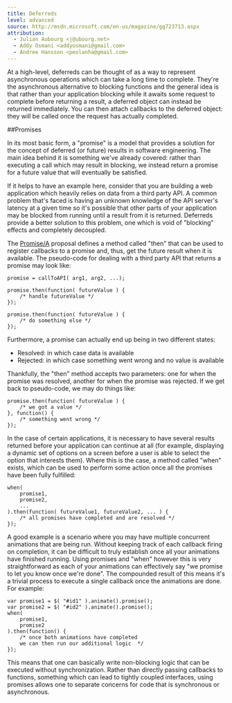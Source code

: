 ```yaml
---
title: Deferreds
level: advanced
source: http://msdn.microsoft.com/en-us/magazine/gg723713.aspx
attribution:
  - Julian Aubourg <j@ubourg.net>
  - Addy Osmani <addyosmani@gmail.com>
  - Andree Hansson <peolanha@gmail.com>
---
```


At a high-level, deferreds can be thought of as a way to represent
asynchronous operations which can take a long time to complete. They're the
asynchronous alternative to blocking functions and the general idea is
that rather than your application blocking while it awaits some request
to complete before returning a result, a deferred object can instead be
returned immediately. You can then attach callbacks to the deferred
object: they will be called once the request has actually completed.

##Promises

In its most basic form, a "promise" is a model that provides a solution
for the concept of deferred (or future) results in software engineering.
The main idea behind it is something we've already covered: rather than
executing a call which may result in blocking, we instead return a
promise for a future value that will eventually be satisfied.

If it helps to have an example here, consider that you are building a
web application which heavily relies on data from a third party API. A
common problem that's faced is having an unknown knowledge of the API
server's latency at a given time so it's possible that other parts of
your application may be blocked from running until a result from it is
returned. Deferreds provide a better solution to this problem, one which
is void of "blocking" effects and completely decoupled.

The [Promise/A](http://wiki.commonjs.org/wiki/Promises/A) proposal
defines a method called "then" that can be used to register callbacks to
a promise and, thus, get the future result when it is available. The
pseudo-code for dealing with a third party API that returns a promise
may look like:

```
promise = callToAPI( arg1, arg2, ...);

promise.then(function( futureValue ) {
	/* handle futureValue */
});

promise.then(function( futureValue ) {
	/* do something else */
});
```

Furthermore, a promise can actually end up being in two different
states:

-   Resolved: in which case data is available
-   Rejected: in which case something went wrong and no value is
    available

Thankfully, the "then" method accepts two parameters: one for when the
promise was resolved, another for when the promise was rejected. If we
get back to pseudo-code, we may do things like:

```
promise.then(function( futureValue ) {
	/* we got a value */
}, function() {
	/* something went wrong */
});
```

In the case of certain applications, it is necessary to have several
results returned before your application can continue at all (for
example, displaying a dynamic set of options on a screen before a user
is able to select the option that interests them). Where this is the
case, a method called "when" exists, which can be used to perform some
action once all the promises have been fully fulfilled:

```
when(
	promise1,
	promise2,
	...
).then(function( futureValue1, futureValue2, ... ) {
	/* all promises have completed and are resolved */
});
```

A good example is a scenario where you may have multiple concurrent
animations that are being run. Without keeping track of each callback
firing on completion, it can be difficult to truly establish once all
your animations have finished running. Using promises and "when" however
this is very straightforward as each of your animations can effectively
say "we promise to let you know once we're done". The compounded result
of this means it's a trivial process to execute a single callback once
the animations are done. For example:

```
var promise1 = $( "#id1" ).animate().promise();
var promise2 = $( "#id2" ).animate().promise();
when(
	promise1,
	promise2
).then(function() {
	/* once both animations have completed
	we can then run our additional logic  */
});
```

This means that one can basically write non-blocking logic that can be
executed without synchronization. Rather than directly passing callbacks
to functions, something which can lead to tightly coupled interfaces,
using promises allows one to separate concerns for code that is
synchronous or asynchronous.
